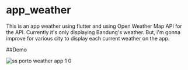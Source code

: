 # app_weather

This is an app weather using flutter and using Open Weather Map API for the API. Currently it's only displaying Bandung's weather. But, i'm gonna improve for various city to display each current weather on the app.  





##Demo


![ss porto weather app 1 0](https://user-images.githubusercontent.com/73578698/134121325-3a232c8c-3c26-4234-af1e-155e3caaa367.png)       
